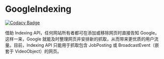 # GoogleIndexing

[![Codacy Badge](https://api.codacy.com/project/badge/Grade/23b3cb2336bb4d3cb2ac5eeaa2342fcc)](https://app.codacy.com/manual/NeilRen/GoogleIndexing?utm_source=github.com&utm_medium=referral&utm_content=NeilRen/GoogleIndexing&utm_campaign=Badge_Grade_Dashboard)

借助 Indexing API，任何网站所有者都可在添加或移除网页时直接告知 Google。这样一来，Google 就能及时整理网页并安排新的抓取，从而带来更优质的用户流量。目前，Indexing API 只能用于抓取包含 JobPosting 或 BroadcastEvent（嵌套于 VideoObject）的网页。
